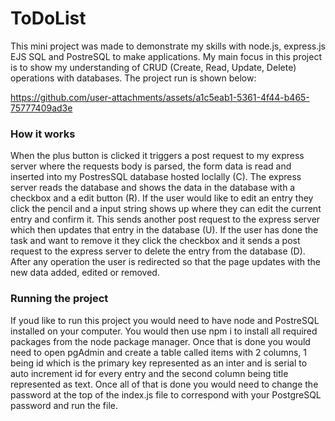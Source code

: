 # ToDoList
<p>This mini project was made to demonstrate my skills with node.js, express.js EJS SQL and PostreSQL to make applications. My main focus in this project is to show my understanding of CRUD (Create, Read, Update, Delete) operations with databases. The project run is shown below:</p>

https://github.com/user-attachments/assets/a1c5eab1-5361-4f44-b465-75777409ad3e

<h3>How it works</h3>

<p>When the plus button is clicked it triggers a post request to my express server where the requests body is parsed, the form data is read and inserted into my PostresSQL database hosted loclally (C). The express server reads the database and shows the data in the database with a checkbox and a edit button (R). If the user would like to edit an entry they click the pencil and a input string shows up where they can edit the current entry and confirm it. This sends another post request to the express server which then updates that entry in the database (U). If the user has done the task and want to remove it they click the checkbox and it sends a post request to the express server to delete the entry from the database (D). After any operation the user is redirected so that the page updates with the new data added, edited or removed.</p>

<h3>Running the project</h3>

<p>If youd like to run this project you would need to have node and PostreSQL installed on your computer. You would then use npm i to install all required packages from the node package manager. Once that is done you would need to open pgAdmin and create a table called items with 2 columns, 1 being id which is the primary key represented as an inter and is serial to auto increment id for every entry and the second column being title represented as text. Once all of that is done you would need to change the password at the top of the index.js file to correspond with your PostgreSQL password and run the file. </p>

